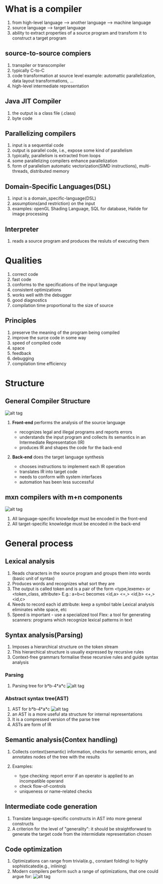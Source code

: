# What is a compiler

1. from high-level language --> another language --> machine language
2. source language --> target language
3. ability to extract properties of a source program and transform it to construct a target program

## source-to-source compiers
1. transpiler or transcompiler
2. typically C-to-C
3. code transformation at source level
example: automattic parallelization, data layout transformations, ...
4. high-level intermediate representation

## Java JIT Compiler
1. the output is a class file (.class)
2. byte code

## Parallelizing compilers
1. input is a sequential code
2. output is parallel code, i.e., expose some kind of parallelism
3. typically, parallelism is extracted from loops
4. some parallelizing compilers enhance parallelization
5. form of parallelism
automatic vectorization(SIMD instructions), multi-threads, distributed memory

## Domain-Specific Languages(DSL)
1. input is a domain_specific-language(DSL)
2. assumptions(and restriction) on the input
3. examples:
openGL Shading Language, SQL for database, Halide for image processing

## Interpreter
1. reads a source program and produces the resluts of executing them

# Qualities
1. correct code
2. fast code
3. conforms to the specifications of the input language
4. consistent optimizations
5. works well with the debugger
6. good diagnostics
7. compilation time proportional to the size of source

## Principles 
1. preserve the meaning of the program being compiled
2. improve the surce code in some way
3. speed of compiled code
4. space
5. feedback
6. debugging
7. compilation time efficiency


# Structure
## General Compiler Structure
![alt tag](http://oga6pysjo.bkt.gdipper.com/structure-of-compilers.jpg)
1. **Front-end** performs the analysis of the source language

	* recognizes legal and illegal programs and reports errors
	* understands the input program and collects its semantics in an Intermediate Representation (IR)
	* produces IR and shapes the code for the back-end
2. **Back-end** does the target language synthesis

	* chooses instructions to implement each IR operation
	* translates IR into target code
	* needs to conform with system interfaces
	* automation has been less successful

## mxn compilers with m+n components
![alt tag](http://oga6pysjo.bkt.gdipper.com/image/Course-Compiler-Design/mxn-compilers.jpg)

1. All language-specific knowledge must be encoded in the front-end
2. All target-specific knowledge must be encoded in the back-end

# General process
## Lexical analysis
1. Reads characters in the source program and groups them into words (basic unit of syntax)
2. Produces words and recognizes what sort they are
3. The output is called token and is a pair of the form <type,lexeme> or <token_class, attribute>
E.g.: a=b+c becomes <id,a> <=,> <id,b> <+,> <id,c>
4. Needs to record each id attribute: keep a symbol table
Lexical analysis eliminates white space, etc
5. Speed is important - use a specialized tool
Flex: a tool for generating scanners: programs which recognize lexical patterns in text

## Syntax analysis(Parsing)
1. Imposes a hierarchical structure on the token stream
2. This hierarchical structure is usually expressed by recursive rules
3. Context-free grammars formalise these recursive rules and guide syntax analysis

### Parsing
1. Parsing tree for b\*b-4\*a\*c
![alt tag](http://oga6pysjo.bkt.gdipper.com/image/Course-Compiler-Design/parsing-tree.jpg)

### Abstract syntax tree(AST)
1. AST for b\*b-4\*a\*c
![alt tag](http://oga6pysjo.bkt.gdipper.com/image/Course-Compiler-Design/AST.jpg)
1. an AST is a more useful ata structure for internal representations
2. It is a compressed version of the parse tree
3. ASTs are form of IR

## Semantic analysis(Contex handling)
1. Collects context(semantic) information, checks for semantic errors, and annotates nodes of the tree with the results
2. Examples:

	* type checking: report error if an operator is applied to an incompatible operand
	* check flow-of-controls
	* uniqueness or name-related checks

## Intermediate code generation
1. Translate language-specific constructs in AST into more general constructs
2. A criterion for the level of "generality": it should be straightforward to generate the target code from the intermidiate representation chosen

## Code optimization
1. Optimizations can range from trivial(e.g., constant folding) to highly sophisticated(e.g., inlining)
2. Modern compilers perform such a range of optimizations, that one could argue for:
![alt tag](http://oga6pysjo.bkt.gdipper.com/image/Course-Compiler-Design/code-optimization.jpg)

